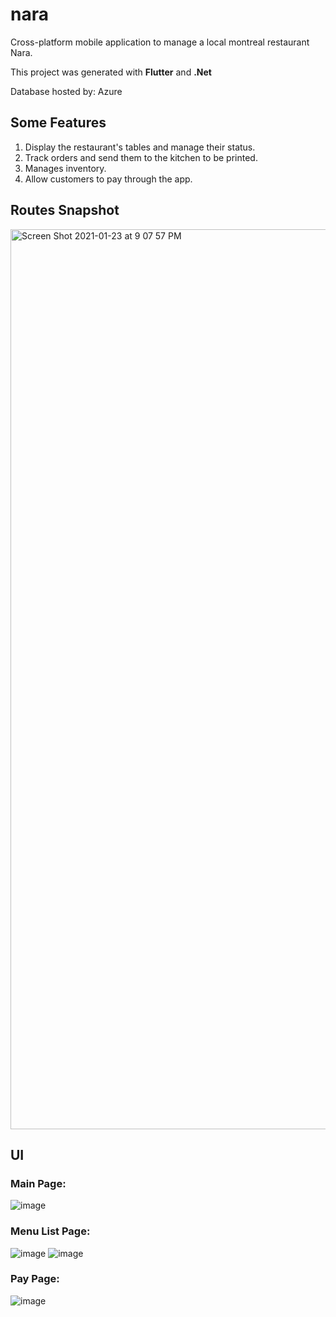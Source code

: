 # nara

Cross-platform mobile application to manage a local montreal restaurant Nara. 

This project was generated with **Flutter** and **.Net** 

Database hosted by: Azure

## Some Features 

1. Display the restaurant's tables and manage their status. 
2. Track orders and send them to the kitchen to be printed.
3. Manages inventory. 
4. Allow customers to pay through the app.

## Routes Snapshot

<img width="1440" alt="Screen Shot 2021-01-23 at 9 07 57 PM" src="https://user-images.githubusercontent.com/46607090/105619788-ed873880-5dc3-11eb-9089-e489fb7864bc.png">

## UI

### Main Page:
![image](https://user-images.githubusercontent.com/46607090/105619846-a2215a00-5dc4-11eb-9a01-0314abe5ade9.png)

### Menu List Page: 
![image](https://user-images.githubusercontent.com/46607090/105619931-718df000-5dc5-11eb-9629-68bfe83bd7e4.png)
![image](https://user-images.githubusercontent.com/46607090/105619967-b74ab880-5dc5-11eb-856f-a4c8cfcddcc3.png)

### Pay Page:
![image](https://user-images.githubusercontent.com/46607090/105619985-dcd7c200-5dc5-11eb-9586-bc6329bc0ad7.png)

